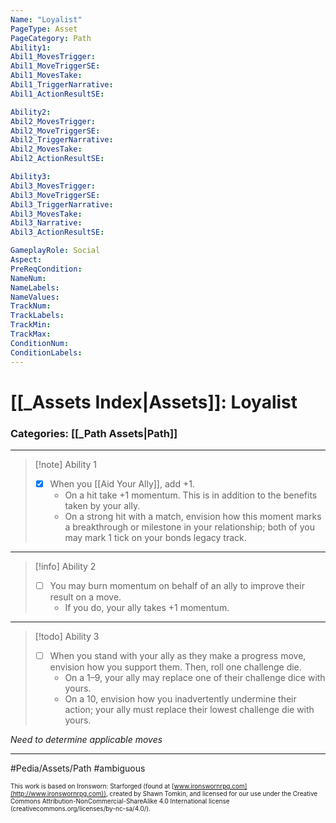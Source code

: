 ```yaml
---
Name: "Loyalist"
PageType: Asset
PageCategory: Path
Ability1:
Abil1_MovesTrigger:
Abil1_MoveTriggerSE:
Abil1_MovesTake:
Abil1_TriggerNarrative:
Abil1_ActionResultSE:

Ability2:
Abil2_MovesTrigger:
Abil2_MoveTriggerSE:
Abil2_TriggerNarrative:
Abil2_MovesTake:
Abil2_ActionResultSE:

Ability3:
Abil3_MovesTrigger:
Abil3_MoveTriggerSE:
Abil3_TriggerNarrative:
Abil3_MovesTake:
Abil3_Narrative:
Abil3_ActionResultSE:

GameplayRole: Social
Aspect:
PreReqCondition: 
NameNum:
NameLabels:
NameValues:
TrackNum:
TrackLabels:
TrackMin:
TrackMax:
ConditionNum:
ConditionLabels:
---
```

# [[_Assets Index|Assets]]: Loyalist
### Categories: [[_Path Assets|Path]]
___
> [!note] Ability 1
> - [x] When you [[Aid Your Ally]], add +1.
> 	- On a hit take +1 momentum. This is in addition to the benefits taken by your ally. 
> 	- On a strong hit with a match, envision how this moment marks a breakthrough or milestone in your relationship; both of you may mark 1 tick on your bonds legacy track.
___
> [!info] Ability 2
> - [ ] You may burn momentum on behalf of an ally to improve their result on a move. 
> 	- If you do, your ally takes +1 momentum.
___
> [!todo] Ability 3
> - [ ] When you stand with your ally as they make a progress move, envision how you support them. Then, roll one challenge die. 
> 	- On a 1–9, your ally may replace one of their challenge dice with yours. 
> 	- On a 10, envision how you inadvertently undermine their action; your ally must replace their lowest challenge die with yours.

*Need to determine applicable moves*
___

#Pedia/Assets/Path 
#ambiguous 

<font size=-2>This work is based on Ironsworn: Starforged (found at [www.ironswornrpg.com](http://www.ironswornrpg.com)), created by Shawn Tomkin, and licensed for our use under the Creative Commons Attribution-NonCommercial-ShareAlike 4.0 International license  (creativecommons.org/licenses/by-nc-sa/4.0/).</font>